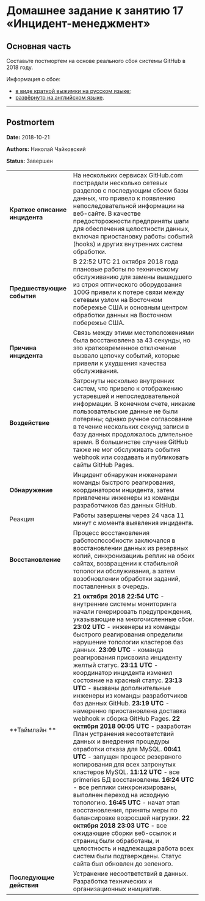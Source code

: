 # Домашнее задание к занятию 17 «Инцидент-менеджмент»

## Основная часть

Составьте постмортем на основе реального сбоя системы GitHub в 2018 году.

Информация о сбое: 

* [в виде краткой выжимки на русском языке](https://habr.com/ru/post/427301/);
* [развёрнуто на английском языке](https://github.blog/2018-10-30-oct21-post-incident-analysis/).


---


## Postmortem

**Date:** 2018-10-21

**Authors:** Николай Чайковский

**Status:** Завершен

|  |   |
| ------- | -------|
| **Краткое описание инцидента**   |На нескольких сервисах GitHub.com пострадали несколько сетевых разделов с последующим сбоем базы данных, что привело к появлению непоследовательной информации на веб-сайте. В качестве предосторожности предприняты шаги для обеспечения целостности  данных, включая приостановку работы событий (hooks) и других внутренних систем обработки.    |
| **Предшествующие события**  | В 22:52 UTC 21 октября 2018 года плановые работы по техническому обслуживанию для замены вышедшего из строя оптического оборудования 100G привели к потере связи между сетевым узлом на Восточном побережье США и основным центром обработки данных на Восточном побережье США.|
| **Причина инцидента**   | Связь между этими местоположениями была восстановлена за 43 секунды, но это кратковременное отключение вызвало цепочку событий, которые привели к  ухудшения качества обслуживания.    |
| **Воздействие**  | Затронуты несколько внутренних систем, что привело к отображению  устаревшей и непоследовательной информации. В конечном счете, никакие пользовательские данные не были потеряны; однако ручное согласование в течение нескольких секунд записи в базу данных продолжалось длительное время. В большинстве случаев GitHub также не мог обслуживать события webhook или создавать и публиковать сайты GitHub Pages.   |
| **Обнаружение**  | Инцидент обнаружен инженерами команды быстрого реагирования,  координатором инцидента, затем привлечены инженеры из команды разработчиков баз данных GitHub.    |
|Реакция       | Работы завершены через 24 часа 11 минут с момента выявления инцидента.    |
|**Восстановление** |  Процесс  восстановления работоспособности заключался в восстановлении данных из резервных копий, синхронизацииь реплик на обоих сайтах, возвращении к стабильной топологии обслуживания, а затем возобновлении обработки заданий, поставленных в очередь.   |
|**Таймлайн **     | **21 октября 2018 22:54 UTC**  - внутренние системы мониторинга начали генерировать предупреждения, указывающие на многочисленные сбои. **23:02 UTC** -  инженеры из команды быстрого реагирования определили нарушение топологии кластеров баз данных. **23:09 UTC** -  команда реагирования присвоила инциденту желтый статус.  **23:11 UTC** - координатор инцидента изменил состояние на красный статус.  **23:13 UTC** - вызваны дополнительные инженеры из команды разработчиков баз данных GitHub. **23:19 UTC** - намеренно приостановлена доставка webhook и сборка GitHub Pages. **22 октября 2018 00:05 UTC** - разработан План устранения несоответствий данных и внедрения процедуры отработки отказа для MySQL. **00:41 UTC** - запущен процесс резервного копирования для всех затронутых кластеров MySQL.  **11:12 UTC** - все primeries БД восстановлены.  **16:24 UTC** - все реплики синхронизированы,  выполнен переход на исходную топологию. **16:45 UTC** - начат этап восстановления, приняты меры по балансировке возросшей нагрузки. **22 октября 2018 23:03 UTC** - все ожидающие сборки веб-ссылок и страниц были обработаны, и целостность и надлежащая работа всех систем были подтверждены. Статус сайта был обновлен до зеленого.
|**Последующие действия** | Устранение несоответствий в данных. Разработка технических и организационных инициатив.|
